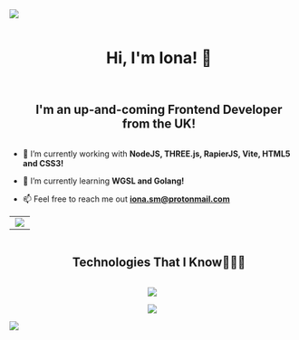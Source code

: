 
<!--horizontal divider(gradiant)-->
<img src="https://user-images.githubusercontent.com/73097560/115834477-dbab4500-a447-11eb-908a-139a6edaec5c.gif">

<!--h1 without bottom border-->
<div id="user-content-toc">
  <ul align="center">
    <summary><h1 style="display: inline-block">Hi, I'm Iona! 👋</h1></summary>
  </ul>
</div>


<!--h2 without bottom border-->
<div id="user-content-toc">
  <ul align="center">
    <summary><h2 style="display: inline-block">I'm an up-and-coming Frontend Developer from the UK!</h2></summary>
  </ul>
</div>


<!--Intro start-->
- 🔭 I’m currently working with **NodeJS, THREE.js, RapierJS, Vite, HTML5 and CSS3!**

- 🌱 I’m currently learning **WGSL and Golang!**

- 📫 Feel free to reach me out **iona.sm@protonmail.com**
<!--Intro end-->



<!--- stats & Trophy (start) -->
<p align="center">
  <!--- stats (start) -->
<table align="center">
<tr border="none">
<td width="90%" align="center">

  <img  align="center"  src="https://github-readme-stats.anuraghazra1.vercel.app/api/top-langs/?username=eeonaa&theme=dark&hide_border=false&no-bg=true&no-frame=true&langs_count=10"/>
  
  </td>
</tr>
</table>
<!--- stats (end) -->


</p>        
<!--- stats (end) -->


<!--h1 without bottom border-->
<div id="user-content-toc">
  <ul align="center">
    <summary><h2 style="display: inline-block">Technologies That I Know👨🏻‍💻</h2></summary>
  </ul>
</div>
<!--tech stack icons-->
<p align="center">
  <a href="https://skillicons.dev">
    <img src="https://skillicons.dev/icons?i=js,ts,css,html,nodejs,electron,go,vite&perline=14" />
  </a>
</p>

<!--profile visit count-->
<div align="center">
  
[![](https://visitcount.itsvg.in/api?id=eeonaa&icon=3&color=6)](https://visitcount.itsvg.in)
  
</div>

<!--horizontal divider(gradiant)-->
<img src="https://user-images.githubusercontent.com/73097560/115834477-dbab4500-a447-11eb-908a-139a6edaec5c.gif">
